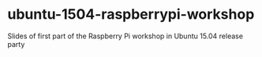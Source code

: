 # ubuntu-1504-raspberrypi-workshop
Slides of first part of the Raspberry Pi workshop in Ubuntu 15.04 release party
